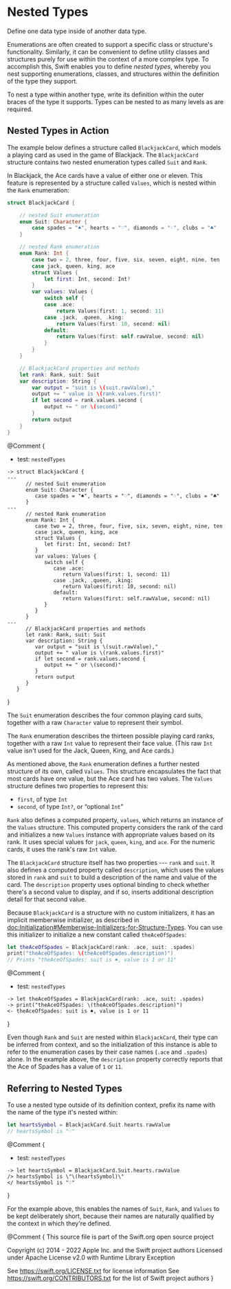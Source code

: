 

# Nested Types

Define one data type inside of another data type.

Enumerations are often created to support a specific class or structure's functionality.
Similarly, it can be convenient to define utility classes and structures
purely for use within the context of a more complex type.
To accomplish this, Swift enables you to define *nested types*,
whereby you nest supporting enumerations, classes, and structures
within the definition of the type they support.

To nest a type within another type,
write its definition within the outer braces of the type it supports.
Types can be nested to as many levels as are required.

## Nested Types in Action

The example below defines a structure called `BlackjackCard`,
which models a playing card as used in the game of Blackjack.
The `BlackjackCard` structure contains two nested enumeration types
called `Suit` and `Rank`.

In Blackjack, the Ace cards have a value of either one or eleven.
This feature is represented by a structure called `Values`,
which is nested within the `Rank` enumeration:

```swift
struct BlackjackCard {

    // nested Suit enumeration
    enum Suit: Character {
        case spades = "♠", hearts = "♡", diamonds = "♢", clubs = "♣"
    }

    // nested Rank enumeration
    enum Rank: Int {
        case two = 2, three, four, five, six, seven, eight, nine, ten
        case jack, queen, king, ace
        struct Values {
            let first: Int, second: Int?
        }
        var values: Values {
            switch self {
            case .ace:
                return Values(first: 1, second: 11)
            case .jack, .queen, .king:
                return Values(first: 10, second: nil)
            default:
                return Values(first: self.rawValue, second: nil)
            }
        }
    }

    // BlackjackCard properties and methods
    let rank: Rank, suit: Suit
    var description: String {
        var output = "suit is \(suit.rawValue),"
        output += " value is \(rank.values.first)"
        if let second = rank.values.second {
            output += " or \(second)"
        }
        return output
    }
}
```


@Comment {
  - test: `nestedTypes`
  
  ```swifttest
  -> struct BlackjackCard {
  ---
        // nested Suit enumeration
        enum Suit: Character {
           case spades = "♠", hearts = "♡", diamonds = "♢", clubs = "♣"
        }
  ---
        // nested Rank enumeration
        enum Rank: Int {
           case two = 2, three, four, five, six, seven, eight, nine, ten
           case jack, queen, king, ace
           struct Values {
              let first: Int, second: Int?
           }
           var values: Values {
              switch self {
                 case .ace:
                    return Values(first: 1, second: 11)
                 case .jack, .queen, .king:
                    return Values(first: 10, second: nil)
                 default:
                    return Values(first: self.rawValue, second: nil)
              }
           }
        }
  ---
        // BlackjackCard properties and methods
        let rank: Rank, suit: Suit
        var description: String {
           var output = "suit is \(suit.rawValue),"
           output += " value is \(rank.values.first)"
           if let second = rank.values.second {
              output += " or \(second)"
           }
           return output
        }
     }
  ```
}

The `Suit` enumeration describes the four common playing card suits,
together with a raw `Character` value to represent their symbol.

The `Rank` enumeration describes the thirteen possible playing card ranks,
together with a raw `Int` value to represent their face value.
(This raw `Int` value isn't used for the Jack, Queen, King, and Ace cards.)

As mentioned above, the `Rank` enumeration defines
a further nested structure of its own, called `Values`.
This structure encapsulates the fact that most cards have one value,
but the Ace card has two values.
The `Values` structure defines two properties to represent this:

- `first`, of type `Int`
- `second`, of type `Int?`, or “optional `Int`”

`Rank` also defines a computed property, `values`,
which returns an instance of the `Values` structure.
This computed property considers the rank of the card
and initializes a new `Values` instance with appropriate values based on its rank.
It uses special values for `jack`, `queen`, `king`, and `ace`.
For the numeric cards, it uses the rank's raw `Int` value.

The `BlackjackCard` structure itself has two properties --- `rank` and `suit`.
It also defines a computed property called `description`,
which uses the values stored in `rank` and `suit` to build
a description of the name and value of the card.
The `description` property uses optional binding to check whether there's
a second value to display, and if so,
inserts additional description detail for that second value.

Because `BlackjackCard` is a structure with no custom initializers,
it has an implicit memberwise initializer,
as described in <doc:Initialization#Memberwise-Initializers-for-Structure-Types>.
You can use this initializer to initialize a new constant called `theAceOfSpades`:

```swift
let theAceOfSpades = BlackjackCard(rank: .ace, suit: .spades)
print("theAceOfSpades: \(theAceOfSpades.description)")
// Prints "theAceOfSpades: suit is ♠, value is 1 or 11"
```


@Comment {
  - test: `nestedTypes`
  
  ```swifttest
  -> let theAceOfSpades = BlackjackCard(rank: .ace, suit: .spades)
  -> print("theAceOfSpades: \(theAceOfSpades.description)")
  <- theAceOfSpades: suit is ♠, value is 1 or 11
  ```
}

Even though `Rank` and `Suit` are nested within `BlackjackCard`,
their type can be inferred from context,
and so the initialization of this instance is able to refer to the enumeration cases
by their case names (`.ace` and `.spades`) alone.
In the example above, the `description` property correctly reports that
the Ace of Spades has a value of `1` or `11`.

## Referring to Nested Types

To use a nested type outside of its definition context,
prefix its name with the name of the type it's nested within:

```swift
let heartsSymbol = BlackjackCard.Suit.hearts.rawValue
// heartsSymbol is "♡"
```


@Comment {
  - test: `nestedTypes`
  
  ```swifttest
  -> let heartsSymbol = BlackjackCard.Suit.hearts.rawValue
  /> heartsSymbol is \"\(heartsSymbol)\"
  </ heartsSymbol is "♡"
  ```
}

For the example above,
this enables the names of `Suit`, `Rank`, and `Values` to be kept deliberately short,
because their names are naturally qualified by the context in which they're defined.


@Comment {
This source file is part of the Swift.org open source project

Copyright (c) 2014 - 2022 Apple Inc. and the Swift project authors
Licensed under Apache License v2.0 with Runtime Library Exception

See https://swift.org/LICENSE.txt for license information
See https://swift.org/CONTRIBUTORS.txt for the list of Swift project authors
}
